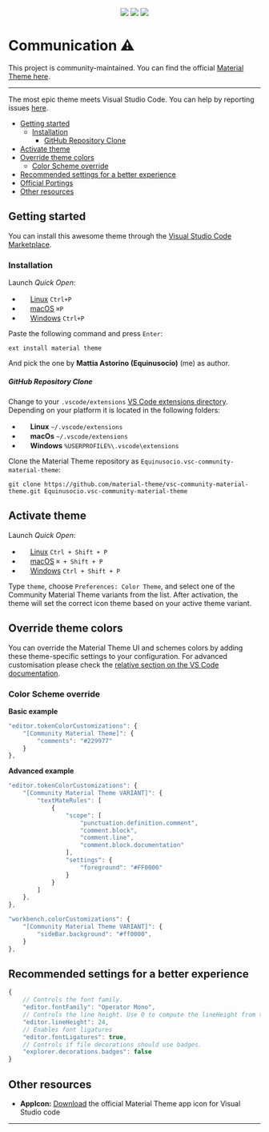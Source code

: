 
<p align="center">
<a href="https://marketplace.visualstudio.com/items?itemName=Equinusocio.vsc-community-material-theme#review-details"><img src="https://vsmarketplacebadge.apphb.com/rating-star/Equinusocio.vsc-community-material-theme.svg?style=for-the-badge&colorA=FBBD30&colorB=F2AA08"/></a> <a href="https://marketplace.visualstudio.com/items?itemName=Equinusocio.vsc-community-material-theme"><img src="https://vsmarketplacebadge.apphb.com/downloads-short/Equinusocio.vsc-community-material-theme.svg?style=for-the-badge&colorA=5DDB61&colorB=4BC74F&label=DOWNLOADS"/></a> <a href="https://a.paddle.com/v2/click/16413/37697?link=1227"><img src="https://img.shields.io/badge/Supported%20by-VSCode%20Power%20User%20Course%20%E2%86%92-gray.svg?colorA=655BE1&colorB=4F44D6&style=for-the-badge"/></a>
</p>


# Communication ⚠️

This project is community-maintained. You can find the official [Material Theme here](https://github.com/material-theme/vsc-material-theme).

---

The most epic theme meets Visual Studio Code. You can help by reporting issues [here](https://github.com/material-theme/vsc-community-material-theme/issues).

- [Getting started](#getting-started)
  - [Installation](#installation)
      - [GitHub Repository Clone](#github-repository-clone)
- [Activate theme](#activate-theme)
- [Override theme colors](#override-theme-colors)
  - [Color Scheme override](#color-scheme-override)
- [Recommended settings for a better experience](#recommended-settings-for-a-better-experience)
- [Official Portings](#official-portings)
- [Other resources](#other-resources)

## Getting started

You can install this awesome theme through the [Visual Studio Code Marketplace](https://marketplace.visualstudio.com/items?itemName=Equinusocio.vsc-community-material-theme).

### Installation

Launch *Quick Open*:
  - <img src="https://www.kernel.org/theme/images/logos/favicon.png" width=16 height=16/> <a href="https://code.visualstudio.com/shortcuts/keyboard-shortcuts-linux.pdf">Linux</a> `Ctrl+P`
  - <img src="https://developer.apple.com/favicon.ico" width=16 height=16/> <a href="https://code.visualstudio.com/shortcuts/keyboard-shortcuts-macos.pdf">macOS</a> `⌘P`
  - <img src="https://www.microsoft.com/favicon.ico" width=16 height=16/> <a href="https://code.visualstudio.com/shortcuts/keyboard-shortcuts-windows.pdf">Windows</a> `Ctrl+P`

Paste the following command and press `Enter`:

```shell
ext install material theme
```

And pick the one by **Mattia Astorino (Equinusocio)** (me) as author.

##### GitHub Repository Clone

Change to your `.vscode/extensions` [VS Code extensions directory](https://code.visualstudio.com/docs/extensions/install-extension#_side-loading).
Depending on your platform it is located in the following folders:

  - <img src="https://www.kernel.org/theme/images/logos/favicon.png" width=16 height=16/> **Linux** `~/.vscode/extensions`
  - <img src="https://developer.apple.com/favicon.ico" width=16 height=16/> **macOs** `~/.vscode/extensions`
  - <img src="https://www.microsoft.com/favicon.ico" width=16 height=16/> **Windows** `%USERPROFILE%\.vscode\extensions`

Clone the Material Theme repository as `Equinusocio.vsc-community-material-theme`:

```shell
git clone https://github.com/material-theme/vsc-community-material-theme.git Equinusocio.vsc-community-material-theme
```

## Activate theme

Launch *Quick Open*:

  - <img src="https://www.kernel.org/theme/images/logos/favicon.png" width=16 height=16/> <a href="https://code.visualstudio.com/shortcuts/keyboard-shortcuts-linux.pdf">Linux</a> `Ctrl + Shift + P`
  - <img src="https://developer.apple.com/favicon.ico" width=16 height=16/> <a href="https://code.visualstudio.com/shortcuts/keyboard-shortcuts-macos.pdf">macOS</a> `⌘ + Shift + P`
  - <img src="https://www.microsoft.com/favicon.ico" width=16 height=16/> <a href="https://code.visualstudio.com/shortcuts/keyboard-shortcuts-windows.pdf">Windows</a> `Ctrl + Shift + P`

Type `theme`, choose `Preferences: Color Theme`, and select one of the Community Material Theme variants from the list. After activation, the theme will set the correct icon theme based on your active theme variant.

## Override theme colors

You can override the Material Theme UI and schemes colors by adding these theme-specific settings to your configuration. For advanced customisation please check the [relative section on the VS Code documentation](https://code.visualstudio.com/docs/getstarted/themes#_customizing-a-color-theme).

### Color Scheme override

**Basic example**
```js
"editor.tokenColorCustomizations": {
    "[Community Material Theme]": {
        "comments": "#229977"
    }
},
```

**Advanced example**

```js
"editor.tokenColorCustomizations": {
    "[Community Material Theme VARIANT]": {
        "textMateRules": [
            {
                "scope": [
                    "punctuation.definition.comment",
                    "comment.block",
                    "comment.line",
                    "comment.block.documentation"
                ],
                "settings": {
                    "foreground": "#FF0000"
                }
            }
        ]
    },
},

"workbench.colorCustomizations": {
	"[Community Material Theme VARIANT]": {
		"sideBar.background": "#ff0000",
	}
},
```

## Recommended settings for a better experience

```js
{
    // Controls the font family.
    "editor.fontFamily": "Operator Mono",
    // Controls the line height. Use 0 to compute the lineHeight from the fontSize.
    "editor.lineHeight": 24,
    // Enables font ligatures
    "editor.fontLigatures": true,
    // Controls if file decorations should use badges.
    "explorer.decorations.badges": false
}
```

## Other resources
- **AppIcon:** [Download](https://github.com/material-theme/vsc-material-theme/files/989048/vsc-material-theme-appicon.zip) the official Material Theme app icon for Visual Studio code

---
